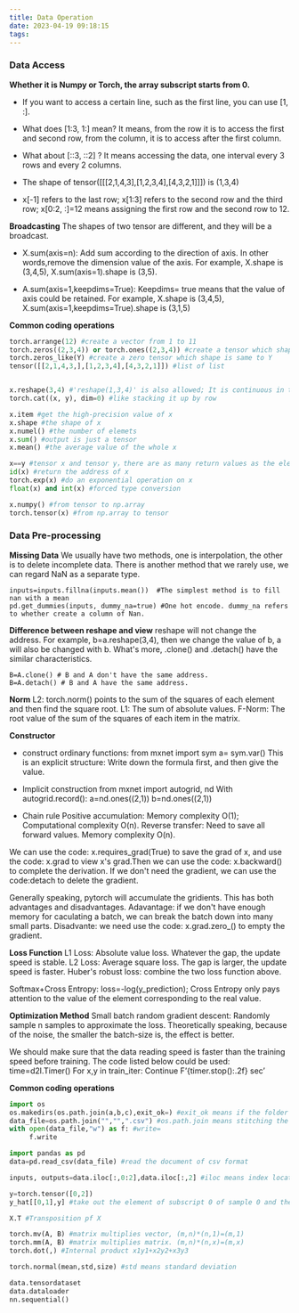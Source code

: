 ```yaml
---
title: Data Operation
date: 2023-04-19 09:18:15
tags:
---
```


### Data Access

**Whether it is Numpy or Torch, the array subscript starts from 0.**

- If you want to access a certain line, such as the first line, you can use [1, :].

- What does [1:3, 1:] mean?
It means, from the row it is to access the first and second row, from the column, it is to access after the first column.

- What about [::3, ::2] ?
It means accessing the data, one interval every 3 rows and every 2 columns.

- The shape of tensor([[[2,1,4,3],[1,2,3,4],[4,3,2,1]]]) is (1,3,4)

- x[-1] refers to the last row;
x[1:3] refers to the second row and the third row;
x[0:2, :]=12 means assigning the first row and the second row to 12.

**Broadcasting**
The shapes of two tensor are different, and they will be a broadcast.
- X.sum(axis=n): Add sum according to the direction of axis. In other words,remove the dimension value of the axis. 
For example, X.shape is (3,4,5), X.sum(axis=1).shape is (3,5).

- A.sum(axis=1,keepdims=True): Keepdims= true means that the value of axis could be retained.
For example, X.shape is (3,4,5), X.sum(axis=1,keepdims=True).shape is (3,1,5)


**Common coding operations**
```python
torch.arrange(12) #create a vector from 1 to 11
torch.zeros((2,3,4)) or torch.ones((2,3,4)) #create a tensor which shape is (2,3,4)
torch.zeros_like(Y) #create a zero tensor which shape is same to Y
tensor([[2,1,4,3,],[1,2,3,4],[4,3,2,1]]) #list of list


x.reshape(3,4) #'reshape(1,3,4)' is also allowed; It is continuous in the row.
torch.cat((x, y), dim=0) #like stacking it up by row

x.item #get the high-precision value of x
x.shape #the shape of x
x.numel() #the number of elemets
x.sum() #output is just a tensor
x.mean() #the average value of the whole x

x==y #tensor x and tensor y，there are as many return values as the elements.
id(x) #return the address of x
torch.exp(x) #do an exponential operation on x
float(x) and int(x) #forced type conversion

x.numpy() #from tensor to np.array
torch.tensor(x) #from np.array to tensor
```


### Data Pre-processing
**Missing Data**
We usually have two methods, one is interpolation, the other is to delete incomplete data.
There is another method that we rarely use, we can regard NaN as a separate type.
```
inputs=inputs.fillna(inputs.mean())  #The simplest method is to fill nan with a mean
pd.get_dummies(inputs, dummy_na=true) #One hot encode. dummy_na refers to whether create a column of Nan. 
```
**Difference between reshape and view**
reshape will not change the address.
For example, b=a.reshape(3,4), then we change the value of b, a will also be changed with b.
What's more, .clone() and .detach() have the similar characteristics.
```
B=A.clone() # B and A don't have the same address.
B=A.detach() # B and A have the same address.
```

**Norm**
L2: torch.norm() points to the sum of the squares of each element and then find the square root.
L1: The sum of absolute values.
F-Norm: The root value of the sum of the squares of each item in the matrix.

**Constructor**
- construct ordinary functions:
from mxnet import sym
a= sym.var()
This is an explicit structure: Write down the formula first, and then give the value.

- Implicit construction
from mxnet import autogrid, nd
With autogrid.record():
	a=nd.ones((2,1))
	b=nd.ones((2,1))

- Chain rule
Positive accumulation: Memory complexity O(1); Computational complexity O(n).
Reverse transfer: Need to save all forward values. Memory complexity O(n).

We can use the code: x.requires_grad(True) to save the grad of x, and use the code: x.grad to view x's grad.Then we can use the code: x.backward() to complete the derivation.
If we don't need the gradient, we can use the code:detach to delete the gradient.

Generally speaking, pytorch will accumulate the gridients. This has both advantages and disadvantages.
Adavantage: if we don't have enough memory for caculating a batch, we can break the batch down into many small parts.
Disadvante: we need use the code: x.grad.zero_() to empty the gradient.

**Loss Function**
L1 Loss: Absolute value loss. Whatever the gap, the update speed is stable.
L2 Loss: Average square loss. The gap is larger, the update speed is faster.
Huber's robust loss: combine the two loss function above.

Softmax+Cross Entropy: loss=-log(y_prediction); Cross Entropy only pays attention to the value of the element corresponding to the real value.

**Optimization Method**
Small batch random gradient descent: Randomly sample n samples to approximate the loss.
Theoretically speaking, because of the noise, the smaller the batch-size is, the effect is better.

We should make sure that the data reading speed is faster than the training speed before training. The code listed below could be used:
	time=d2l.Timer()
	For x,y in train_iter:
	Continue
	F’{timer.stop():.2f} sec’
	
**Common coding operations**
```python
import os
os.makedirs(os.path.join(a,b,c),exit_ok=) #exit_ok means if the folder already exists, do nothing.
data_file=os.path.join("","",".csv") #os.path.join means stitching the path;
with open(data_file,"w") as f: #write=
	 f.write

import pandas as pd
data=pd.read_csv(data_file) #read the document of csv format

inputs, outputs=data.iloc[:,0:2],data.iloc[:,2] #iloc means index location

y=torch.tensor([0,2])
y_hat[[0,1],y] #take out the element of subscript 0 of sample 0 and the element of subscript 2 of sample 1.

X.T #Transposition pf X

torch.mv(A, B) #matrix multiplies vector, (m,n)*(n,1)=(m,1)
torch.mm(A, B) #matrix multiplies matrix. (m,n)*(n,x)=(m,x)
torch.dot(,) #Internal product x1y1+x2y2+x3y3

torch.normal(mean,std,size) #std means standard deviation

data.tensordataset
data.dataloader
nn.sequential()
```